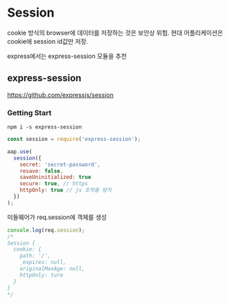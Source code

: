 # Session

cookie 방식의 browser에 데이터를 저장하는 것은 보안상 위험. 현대 어플리케이션은 cookie에 session id값만 저장.

express에서는 express-session 모듈을 추천

## express-session

https://github.com/expressjs/session

### Getting Start

```shell
npm i -s express-session
```

```js
const session = require('express-session');

aap.use(
  session({
    secret: 'secret-password',
    resave: false,
    saveUninitialized: true
    secure: true, // https
    httpOnly: true // js 조작을 방지
  })
);
```

미들웨어가 req.session에 객체를 생성

```js
console.log(req.session);
/*
Session {
  cookie: {
    path: '/',
    _expires: null,
    originalMaxAge: null,
    httpOnly: ture
  }
}
*/
```
